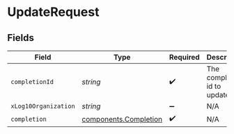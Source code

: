 # UpdateRequest


## Fields

| Field                                                          | Type                                                           | Required                                                       | Description                                                    |
| -------------------------------------------------------------- | -------------------------------------------------------------- | -------------------------------------------------------------- | -------------------------------------------------------------- |
| `completionId`                                                 | *string*                                                       | :heavy_check_mark:                                             | The completion id to update.                                   |
| `xLog10Organization`                                           | *string*                                                       | :heavy_minus_sign:                                             | N/A                                                            |
| `completion`                                                   | [components.Completion](../../models/components/completion.md) | :heavy_check_mark:                                             | N/A                                                            |